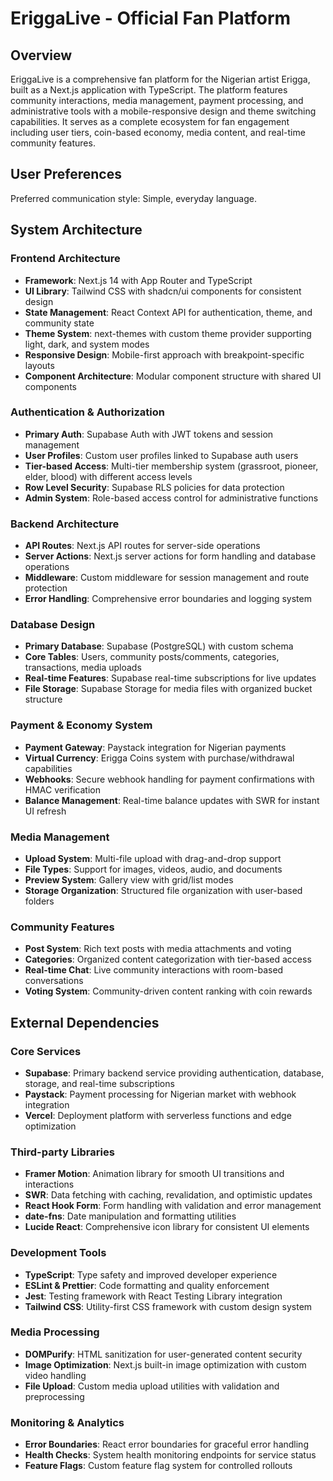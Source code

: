 # EriggaLive - Official Fan Platform

## Overview

EriggaLive is a comprehensive fan platform for the Nigerian artist Erigga, built as a Next.js application with TypeScript. The platform features community interactions, media management, payment processing, and administrative tools with a mobile-responsive design and theme switching capabilities. It serves as a complete ecosystem for fan engagement including user tiers, coin-based economy, media content, and real-time community features.

## User Preferences

Preferred communication style: Simple, everyday language.

## System Architecture

### Frontend Architecture
- **Framework**: Next.js 14 with App Router and TypeScript
- **UI Library**: Tailwind CSS with shadcn/ui components for consistent design
- **State Management**: React Context API for authentication, theme, and community state
- **Theme System**: next-themes with custom theme provider supporting light, dark, and system modes
- **Responsive Design**: Mobile-first approach with breakpoint-specific layouts
- **Component Architecture**: Modular component structure with shared UI components

### Authentication & Authorization
- **Primary Auth**: Supabase Auth with JWT tokens and session management
- **User Profiles**: Custom user profiles linked to Supabase auth users
- **Tier-based Access**: Multi-tier membership system (grassroot, pioneer, elder, blood) with different access levels
- **Row Level Security**: Supabase RLS policies for data protection
- **Admin System**: Role-based access control for administrative functions

### Backend Architecture
- **API Routes**: Next.js API routes for server-side operations
- **Server Actions**: Next.js server actions for form handling and database operations
- **Middleware**: Custom middleware for session management and route protection
- **Error Handling**: Comprehensive error boundaries and logging system

### Database Design
- **Primary Database**: Supabase (PostgreSQL) with custom schema
- **Core Tables**: Users, community posts/comments, categories, transactions, media uploads
- **Real-time Features**: Supabase real-time subscriptions for live updates
- **File Storage**: Supabase Storage for media files with organized bucket structure

### Payment & Economy System
- **Payment Gateway**: Paystack integration for Nigerian payments
- **Virtual Currency**: Erigga Coins system with purchase/withdrawal capabilities
- **Webhooks**: Secure webhook handling for payment confirmations with HMAC verification
- **Balance Management**: Real-time balance updates with SWR for instant UI refresh

### Media Management
- **Upload System**: Multi-file upload with drag-and-drop support
- **File Types**: Support for images, videos, audio, and documents
- **Preview System**: Gallery view with grid/list modes
- **Storage Organization**: Structured file organization with user-based folders

### Community Features
- **Post System**: Rich text posts with media attachments and voting
- **Categories**: Organized content categorization with tier-based access
- **Real-time Chat**: Live community interactions with room-based conversations
- **Voting System**: Community-driven content ranking with coin rewards

## External Dependencies

### Core Services
- **Supabase**: Primary backend service providing authentication, database, storage, and real-time subscriptions
- **Paystack**: Payment processing for Nigerian market with webhook integration
- **Vercel**: Deployment platform with serverless functions and edge optimization

### Third-party Libraries
- **Framer Motion**: Animation library for smooth UI transitions and interactions
- **SWR**: Data fetching with caching, revalidation, and optimistic updates
- **React Hook Form**: Form handling with validation and error management
- **date-fns**: Date manipulation and formatting utilities
- **Lucide React**: Comprehensive icon library for consistent UI elements

### Development Tools
- **TypeScript**: Type safety and improved developer experience
- **ESLint & Prettier**: Code formatting and quality enforcement
- **Jest**: Testing framework with React Testing Library integration
- **Tailwind CSS**: Utility-first CSS framework with custom design system

### Media Processing
- **DOMPurify**: HTML sanitization for user-generated content security
- **Image Optimization**: Next.js built-in image optimization with custom video handling
- **File Upload**: Custom media upload utilities with validation and preprocessing

### Monitoring & Analytics
- **Error Boundaries**: React error boundaries for graceful error handling
- **Health Checks**: System health monitoring endpoints for service status
- **Feature Flags**: Custom feature flag system for controlled rollouts